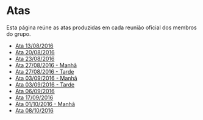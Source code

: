 # Atas 

Esta página reúne as atas produzidas em cada reunião oficial dos membros do grupo.

* [Ata 13/08/2016](https://github.com/fga-gpp-mds/2016.2-SAS_FGA/wiki/Ata-de-reuni%C3%A3o:-13-08-2016) 
* [Ata 20/08/2016](https://github.com/fga-gpp-mds/2016.2-SAS_FGA/wiki/Ata-de-reuni%C3%A3o:-20-08-2016)
* [Ata 23/08/2016](https://github.com/fga-gpp-mds/2016.2-SAS_FGA/wiki/Ata-de-reuni%C3%A3o:-23-08-2016)
* [Ata 27/08/2016 - Manhã](https://github.com/fga-gpp-mds/2016.2-SAS_FGA/wiki/Ata-da-Reuni%C3%A3o-27-08-2016-Manh%C3%A3) 
* [Ata 27/08/2016 - Tarde](https://github.com/fga-gpp-mds/2016.2-SAS_FGA/wiki/Ata-da-Reuni%C3%A3o-27-08-2016---Tarde)
* [Ata 03/09/2016 - Manhã](https://github.com/fga-gpp-mds/2016.2-SAS_FGA/wiki/Ata-da-Reunião-03-09-2016---Manhã)
* [Ata 03/09/2016 - Tarde](https://github.com/fga-gpp-mds/2016.2-SAS_FGA/wiki/Ata-de-reuni%C3%A3o-03-09-2016)
* [Ata 06/09/2016](https://github.com/fga-gpp-mds/2016.2-SAS_FGA/wiki/Ata-da-Reunião-06-09-2016)
* [Ata 17/09/2016](https://github.com/fga-gpp-mds/2016.2-SAS_FGA/wiki/Ata-de-reuni%C3%A3o-17-09-2016)
* [Ata 01/10/2016 - Manhã](https://github.com/fga-gpp-mds/2016.2-SAS_FGA/wiki/Ata-de-reuni%C3%A3o:-01-10-2016)
* [Ata 08/10/2016]((https://github.com/fga-gpp-mds/2016.2-SAS_FGA/wiki/Ata-de-reuni%C3%A3o:-08-10-2016))